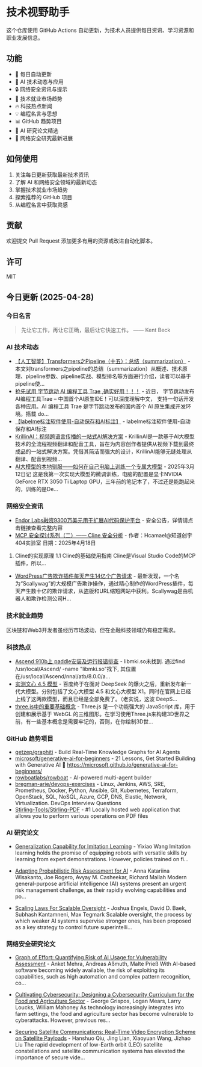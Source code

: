 # 技术视野助手

这个仓库使用 GitHub Actions 自动更新，为技术人员提供每日资讯、学习资源和职业发展信息。

## 功能

- 🔄 每日自动更新
- 🤖 AI 技术动态与应用
- 🔒 网络安全资讯与提示
- 💼 技术就业市场趋势
- 🔥 科技热点新闻
- 💡 编程名言与思想
- 📊 GitHub 趋势项目
- 📝 AI 研究论文精选
- 🔐 网络安全研究最新进展

## 如何使用

1. 关注每日更新获取最新技术资讯
2. 了解 AI 和网络安全领域的最新动态
3. 掌握技术就业市场趋势
4. 探索推荐的 GitHub 项目
5. 从编程名言中获取灵感

## 贡献

欢迎提交 Pull Request 添加更多有用的资源或改进自动化脚本。

## 许可

MIT

## 今日更新 (2025-04-28)

### 今日名言

> 先让它工作，再让它正确，最后让它快速工作。 —— Kent Beck

### AI 技术动态

- [【人工智能】Transformers之Pipeline（十五）：总结（summarization）](https://i-operation.csdnimg.cn/images/8efd18d5d7054f77a81294a14cd80ad5.png) - 本文对transformers之pipeline的总结（summarization）从概述、技术原理、pipeline参数、pipeline实战、模型排名等方面进行介绍，读者可以基于pipeline使...
- [抢先试用 字节跳动 AI 编程工具 Trae ,确实好用！！！](https://i-operation.csdnimg.cn/images/8efd18d5d7054f77a81294a14cd80ad5.png) - 近日， 字节跳动发布AI编程工具Trae – 中国首个AI原生IDE！可以深度理解中文， 支持一句话开发各种应用。AI 编程工具 Trae 是字节跳动发布的国内首个 AI 原生集成开发环境。搭载 do...
- [【labelme标注软件使用-自动保存和AI标注】](https://i-operation.csdnimg.cn/images/8efd18d5d7054f77a81294a14cd80ad5.png) - labelme标注软件使用-自动保存和AI标注
- [KrillinAI：视频跨语言传播的一站式AI解决方案](https://i-operation.csdnimg.cn/images/8efd18d5d7054f77a81294a14cd80ad5.png) - KrillinAI是一款基于AI大模型技术的全流程视频翻译和配音工具，旨在为内容创作者提供从视频下载到最终成品的一站式解决方案。凭借其简洁而强大的设计，KrillinAI能够无缝处理从翻译、配音到视频...
- [AI大模型的本地驯服——如何在自己电脑上训练一个专属大模型](https://i-operation.csdnimg.cn/images/8efd18d5d7054f77a81294a14cd80ad5.png) - 2025年3月12日记 这是我第一次实现大模型的微调训练，电脑的配置是显卡NVIDIA GeForce RTX 3050 Ti Laptop GPU，三年前的笔记本了，不过还是能跑起来的，训练的是De...


### 网络安全资讯

- [Endor Labs融资9300万美元用于扩展AI代码保护平台](https://www.anquanke.com/post/id/306964) - 安全公告，详情请点击链接查看完整内容
- [MCP 安全探讨系列（二）—— Cline 安全分析](https://paper.seebug.org/3317/) - 作者：Hcamael@知道创宇404实验室
日期：2025年4月18日
1. Cline的实现原理
1.1 Cline的基础使用指南
Cline是Visual Studio Code的MCP插件，所以...
- [WordPress广告欺诈插件每天产生14亿个广告请求](https://www.4hou.com/posts/l0Ng) - 最新发现，一个名为“Scallywag”的大规模广告欺诈操作，通过精心制作的WordPress插件，每天产生数十亿的欺诈请求，从盗版和URL缩短网站中获利。Scallywag是由机器人和欺诈检测公司H...


### 技术就业趋势

区块链和Web3开发者虽经历市场波动，但在金融科技领域仍有稳定需求。

### 科技热点

- [Ascend 910b上 paddle安装及运行报错排查](https://cloud.tencent.com/developer/article/2516267) - libmki.so未找到.  通过find /usr/local/Ascend/ -name "libmki.so"找下, 其位置在/usr/local/Ascend/nnal/atb/8.0.0/a...
- [实测文心 4.5 模型](https://cloud.tencent.com/developer/article/2516292) - 百度终于在面对 DeepSeek 的爆火之后，重新发布新一代大模型。分别包括了文心大模型 4.5 和文心大模型 X1。同时在官网上已经上线了这两款模型，而且已经是全部免费了。（老实说，这波 DeepS...
- [three.js中的重要基础概念](https://cloud.tencent.com/developer/article/2516304) - Three.js 是一个功能强大的 JavaScript 库，用于创建和展示基于 WebGL 的三维图形。在学习使用Three.js来构建3D世界之前，有一些基本概念是需要牢记的，否则，在你绘制3D世...


### GitHub 趋势项目

- [getzep/graphiti](https://github.com/getzep/graphiti) - Build Real-Time Knowledge Graphs for AI Agents
- [microsoft/generative-ai-for-beginners](https://github.com/microsoft/generative-ai-for-beginners) - 21 Lessons, Get Started Building with Generative AI 🔗 https://microsoft.github.io/generative-ai-for-beginners/
- [rowboatlabs/rowboat](https://github.com/rowboatlabs/rowboat) - AI-powered multi-agent builder
- [bregman-arie/devops-exercises](https://github.com/bregman-arie/devops-exercises) - Linux, Jenkins, AWS, SRE, Prometheus, Docker, Python, Ansible, Git, Kubernetes, Terraform, OpenStack, SQL, NoSQL, Azure, GCP, DNS, Elastic, Network, Virtualization. DevOps Interview Questions
- [Stirling-Tools/Stirling-PDF](https://github.com/Stirling-Tools/Stirling-PDF) - #1 Locally hosted web application that allows you to perform various operations on PDF files




### AI 研究论文

- [Generalization Capability for Imitation Learning](http://arxiv.org/abs/2504.18538v1) - Yixiao Wang
  Imitation learning holds the promise of equipping robots with versatile
skills by learning from expert demonstrations. However, policies trained on
fi...

- [Adapting Probabilistic Risk Assessment for AI](http://arxiv.org/abs/2504.18536v1) - Anna Katariina Wisakanto, Joe Rogero, Avyay M. Casheekar, Richard Mallah
  Modern general-purpose artificial intelligence (AI) systems present an urgent
risk management challenge, as their rapidly evolving capabilities and po...

- [Scaling Laws For Scalable Oversight](http://arxiv.org/abs/2504.18530v1) - Joshua Engels, David D. Baek, Subhash Kantamneni, Max Tegmark
  Scalable oversight, the process by which weaker AI systems supervise stronger
ones, has been proposed as a key strategy to control future superintelli...



### 网络安全研究论文

- [Graph of Effort: Quantifying Risk of AI Usage for Vulnerability
  Assessment](http://arxiv.org/abs/2503.16392v1) - Anket Mehra, Andreas Aßmuth, Malte Prieß
  With AI-based software becoming widely available, the risk of exploiting its
capabilities, such as high automation and complex pattern recognition, co...

- [Cultivating Cybersecurity: Designing a Cybersecurity Curriculum for the
  Food and Agriculture Sector](http://arxiv.org/abs/2503.16292v1) - George Grispos, Logan Mears, Larry Loucks, William Mahoney
  As technology increasingly integrates into farm settings, the food and
agriculture sector has become vulnerable to cyberattacks. However, previous
res...

- [Securing Satellite Communications: Real-Time Video Encryption Scheme on
  Satellite Payloads](http://arxiv.org/abs/2503.16287v1) - Hanshuo Qiu, Jing Lian, Xiaoyuan Wang, Jizhao Liu
  The rapid development of low-Earth orbit (LEO) satellite constellations and
satellite communication systems has elevated the importance of secure vide...

